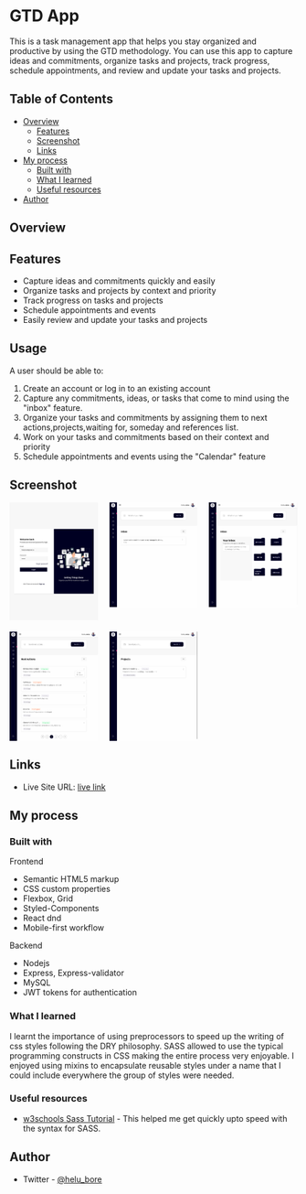 # GTD App
This is a task management app that helps you stay organized and productive by using the GTD methodology. You can use this app to capture ideas and commitments, organize tasks and projects, track progress, schedule appointments, and review and update your tasks and projects. 


## Table of Contents
- [Overview](#overview)
  - [Features](#features)
  - [Screenshot](#screenshot)
  - [Links](#links)
- [My process](#my-process)
  - [Built with](#built-with)
  - [What I learned](#what-i-learned)
  - [Useful resources](#useful-resources)
- [Author](#author)

## Overview

## Features
- Capture ideas and commitments quickly and easily
- Organize tasks and projects by context and priority
- Track progress on tasks and projects
- Schedule appointments and events
- Easily review and update your tasks and projects


## Usage

A user should be able to:

1. Create an account or log in to an existing account
2. Capture any commitments, ideas, or tasks that come to mind using the "inbox" feature.
3. Organize your tasks and commitments by assigning them to next actions,projects,waiting for, someday and references list.
4. Work on your tasks and commitments based on their context and priority
5. Schedule appointments and events using the "Calendar" feature

## Screenshot
<div style="display: grid; grid-template-columns: repeat(3, 1fr); gap: 20px;">
<img src="./login-sc.png" alt="Screenshot of GTD App" width="400" >
<img src="./inbox-sc.png" alt="Screenshot of GTD App"  width="400" >
<img src="./clarify-sc.png" alt="Screenshot of GTD App"  width="400">
<img src="./nextactions-sc.png" alt="Screenshot of GTD App"  width="400">
<img src="./projects-sc.png" alt="Screenshot of GTD App"  width="400">
</div>

## Links

- Live Site URL: [live link](https://borehelu.github.io/order-summary-component/)


## My process

### Built with

Frontend

- Semantic HTML5 markup
- CSS custom properties
- Flexbox, Grid
- Styled-Components
- React dnd
- Mobile-first workflow

Backend
- Nodejs
- Express, Express-validator
- MySQL
- JWT tokens for authentication


### What I learned

I learnt the importance of using preprocessors to speed up the writing of css styles following the DRY philosophy. SASS allowed to use the typical programming constructs in CSS making the entire process very enjoyable. I enjoyed using mixins to encapsulate reusable styles under a name that I could include everywhere the group of styles were needed.



### Useful resources

- [w3schools Sass Tutorial](https://www.w3schools.com/sass/default.php) - This helped me get quickly upto speed with the syntax for SASS.



## Author

- Twitter - [@helu_bore](https://www.twitter.com/helu_bore)

